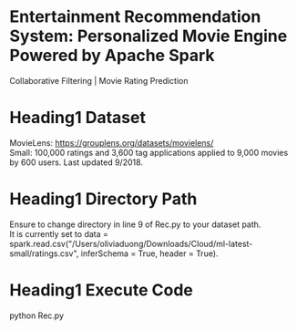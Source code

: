 # Entertainment Recommendation System: Personalized Movie Engine Powered by Apache Spark 
Collaborative Filtering | Movie Rating Prediction

# Heading1 Dataset
MovieLens: https://grouplens.org/datasets/movielens/
<br>
Small: 100,000 ratings and 3,600 tag applications applied to 9,000 movies by 600 users. Last updated 9/2018.

# Heading1 Directory Path
Ensure to change directory in line 9 of Rec.py to your dataset path. 
<br>
It is currently set to data = spark.read.csv("/Users/oliviaduong/Downloads/Cloud/ml-latest-small/ratings.csv", inferSchema = True, header = True).

# Heading1 Execute Code
python Rec.py
